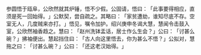 参圆悟于瓯阜，公欣然就其炉锤，悟不少假。公固请，悟曰：​「此事要得相应，直须是死一回始得。​」公默契，尝自疏之。其略曰：​「家贫遭劫，谁知尽底不存。空室无人，几度贼来亦打。​」悟见，嘱令加护。绍兴庚申冬谒大慧，慧闻令击鼓入室，公欣然袖香趋之。慧曰：​「赵州洗钵盂话，居士作么生会？​」公曰：​「讨甚么碗？​」拂袖便出。慧起挡住曰：​「古人向这里悟去，你为甚么不悟？​」公拟对，慧拖之曰：​「讨甚么碗？​」公曰：​「还这老汉始得。​」